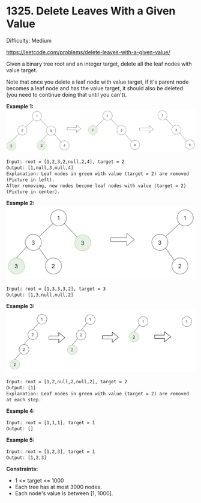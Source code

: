 # 1325. Delete Leaves With a Given Value

Difficulty: Medium

https://leetcode.com/problems/delete-leaves-with-a-given-value/

Given a binary tree root and an integer target, delete all the leaf nodes with value target.

Note that once you delete a leaf node with value target, if it's parent node becomes a leaf node and has the value target, it should also be deleted (you need to continue doing that until you can't).

**Example 1:**  
![ex1](ex1.png)
```
Input: root = [1,2,3,2,null,2,4], target = 2
Output: [1,null,3,null,4]
Explanation: Leaf nodes in green with value (target = 2) are removed (Picture in left). 
After removing, new nodes become leaf nodes with value (target = 2) (Picture in center).
```

**Example 2:**  
![ex2](ex2.png)
```
Input: root = [1,3,3,3,2], target = 3
Output: [1,3,null,null,2]
```

**Example 3:**  
![ex3](ex3.png)
```
Input: root = [1,2,null,2,null,2], target = 2
Output: [1]
Explanation: Leaf nodes in green with value (target = 2) are removed at each step.
```

**Example 4:**
```
Input: root = [1,1,1], target = 1
Output: []
```

**Example 5:**
```
Input: root = [1,2,3], target = 1
Output: [1,2,3]
```

**Constraints:**

* 1 <= target <= 1000
* Each tree has at most 3000 nodes.
* Each node's value is between [1, 1000].
